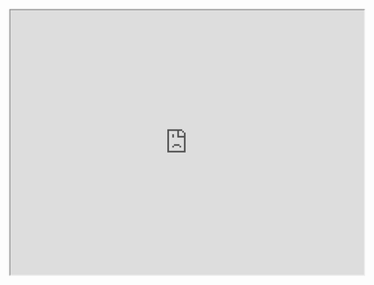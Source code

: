 <iframe src="https://drive.google.com/file/d/1d6YB0HPLLDV26UGCoLMASRdF7Wj7aHcp/preview" width="640" height="480" allow="autoplay"></iframe>


